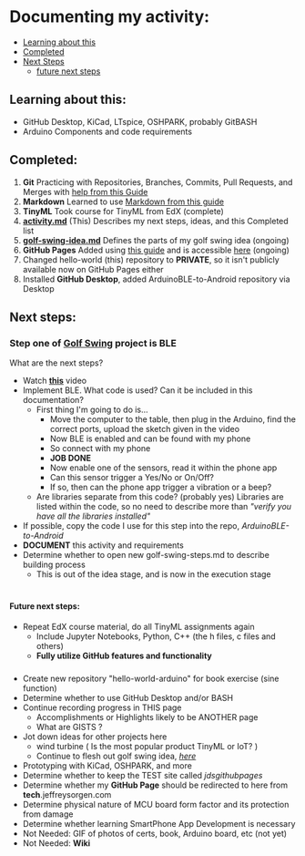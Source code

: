# Documenting my activity:
- [Learning about this](#learning-about-this)
- [Completed](#completed)
- [Next Steps](#next-steps)
  - [future next steps](#future-next-steps)
## Learning about this:
- GitHub Desktop, KiCad, LTspice, OSHPARK, probably GitBASH
- Arduino Components and code requirements
## Completed:
1. **Git** Practicing with Repositories, Branches, Commits, Pull Requests, and Merges with [help from this Guide](https://guides.github.com/activities/hello-world/)
2. **Markdown** Learned to use [Markdown from this guide](https://guides.github.com/features/mastering-markdown/)
3. **TinyML** Took course for TinyML from EdX (complete)
4. [**activity.md**](activity.md) (This) Describes my next steps, ideas, and this Completed list
5. [**golf-swing-idea.md**](golf-swing-idea.md) Defines the parts of my golf swing idea (ongoing)
6. **GitHub Pages** Added using [this guide](https://guides.github.com/features/pages/) and is accessible [here](https://jeffreysorgen.github.io/hello-world/) (ongoing)
7. Changed hello-world (this) repository to **PRIVATE**, so it isn't publicly available now on GitHub Pages either
8. Installed **GitHub Desktop**, added ArduinoBLE-to-Android repository via Desktop




## Next steps:
### Step one of [Golf Swing](golf-swing-idea.md) project is BLE
What are the next steps?
- Watch [**this**](https://youtu.be/2q_tA8v5l1Y) video
- Implement BLE. What code is used? Can it be included in this documentation?
  - First thing I'm going to do is...
    - Move the computer to the table, then plug in the Arduino, find the correct ports, upload the sketch given in the video
    - Now BLE is enabled and can be found with my phone
    - So connect with my phone
    - **JOB DONE**
    - Now enable one of the sensors, read it within the phone app
    - Can this sensor trigger a Yes/No or On/Off?
    - If so, then can the phone app trigger a vibration or a beep?
  - Are libraries separate from this code? (probably yes) Libraries are listed within the code, so no need to describe more than _"verify you have all the libraries installed"_
- If possible, copy the code I use for this step into the repo, _ArduinoBLE-to-Android_
- **DOCUMENT** this activity and requirements
- Determine whether to open new golf-swing-steps.md to describe building process
  - This is out of the idea stage, and is now in the execution stage



#
#### Future next steps:
* Repeat EdX course material, do all TinyML assignments again
  - Include Jupyter Notebooks, Python, C++ (the h files, c files and others)
  - **Fully utilize GitHub features and functionality**




###
* Create new repository "hello-world-arduino" for book exercise (sine function)
* Determine whether to use GitHub Desktop and/or BASH
* Continue recording progress in THIS page
  - Accomplishments or Highlights likely to be ANOTHER page
  - What are GISTS ?
* Jot down ideas for other projects here
  * wind turbine ( Is the most popular product TinyML or IoT? )
  * Continue to flesh out golf swing idea, [_here_](golf-swing-idea.md)
* Prototyping with KiCad, OSHPARK, and more
* Determine whether to keep the TEST site called _jdsgithubpages_
* Determine whether my **GitHub Page** should be redirected to here from **tech**.jeffreysorgen.com 
* Determine physical nature of MCU board form factor and its protection from damage
* Determine whether learning SmartPhone App Development is necessary
* Not Needed: GIF of photos of certs, book, Arduino board, etc (not yet)
* Not Needed: **Wiki**
